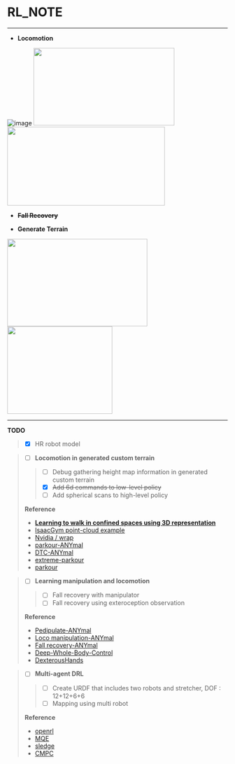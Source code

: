 # RL_NOTE

---
+ **Locomotion**
  
![image](https://github.com/rlawlsdn1130/RL_NOTE/assets/88181153/911bb458-f8b0-4d2b-bf0e-7d21b74e45b2)
<img src="https://github.com/rlawlsdn1130/RL_NOTE/assets/88181153/642881e8-058c-4d8d-8fe1-84afb4678a9c" width="322px" height="177px">
<img src="https://github.com/rlawlsdn1130/RL_NOTE/assets/88181153/b9b92cef-f9b6-4a2a-a89a-9a8d2718ea33" width="360px" height="180px">

+ ~~**Fall Recovery**~~

+ **Generate Terrain**

<img src="https://github.com/rlawlsdn1130/RL_NOTE/assets/88181153/9edb3527-d3b1-4659-a122-6e0a7a7ce3b8" width="320" height="200"/>
<img src="https://github.com/rlawlsdn1130/RL_NOTE/assets/88181153/38020cf5-6a52-4e2a-8a48-3542e39fe28f" width="240" height="200"/>

---
**TODO**

>* [x] HR robot model

>* [ ] **Locomotion in generated custom terrain**
>>* [ ] Debug gathering height map information in generated custom terrain
>>* [x] ~~Add 6d commands to low-level policy~~
>>* [ ] Add spherical scans to high-level policy
>
>  **Reference**
>  * **[Learning to walk in confined spaces using 3D representation](https://takahiromiki.com/publication-posts/learning-to-walk-in-confined-spaces-using-3d-representation/?i=1)**
>  * [IsaacGym point-cloud example](https://gist.github.com/gavrielstate/8c855eb3b4b1f23e2990bc02c534792e)
>  * [Nvidia / wrap](https://github.com/NVIDIA/warp)
>  * [parkour-ANYmal](https://www.science.org/doi/10.1126/scirobotics.adi7566)
>  * [DTC-ANYmal](https://www.science.org/doi/10.1126/scirobotics.adh5401)
>  * [extreme-parkour](https://github.com/chengxuxin/extreme-parkour)
>  * [parkour](https://github.com/ZiwenZhuang/parkour)


>* [ ] **Learning manipulation and locomotion**
>>* [ ] Fall recovery with manipulator
>>* [ ] Fall recovery using exteroception observation
>
>  **Reference**
>  * [Pedipulate-ANYmal](https://sites.google.com/leggedrobotics.com/pedipulate)
>  * [Loco manipulation-ANYmal](https://www.science.org/doi/10.1126/scirobotics.adg5014)
>  * [Fall recovery-ANYmal](https://arxiv.org/abs/2303.05486)
>  * [Deep-Whole-Body-Control](https://github.com/MarkFzp/Deep-Whole-Body-Control)
>  * [DexterousHands](https://github.com/PKU-MARL/DexterousHands)


>* [ ] **Multi-agent DRL**
>>* [ ] Create URDF that includes two robots and stretcher, DOF : 12+12+6+6
>>* [ ] Mapping using multi robot
>
>  **Reference**
>  * [openrl](https://github.com/OpenRL-Lab/openrl)
>  * [MQE](https://github.com/ziyanx02/multiagent-quadruped-environment)
>  * [sledge](https://github.com/autonomousvision/sledge)
>  * [CMPC](https://www.youtube.com/watch?v=QwijfXioXVg)

